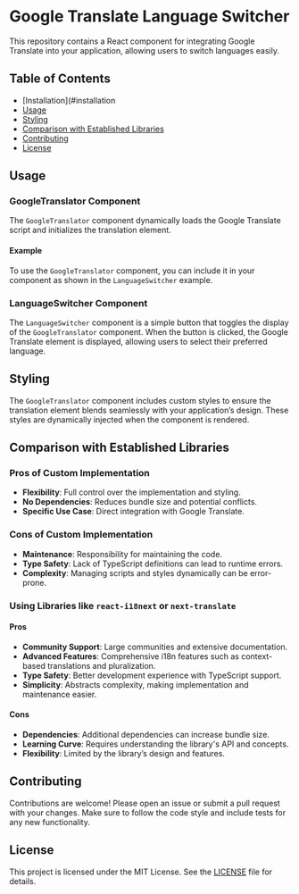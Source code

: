 # Google Translate Language Switcher

This repository contains a React component for integrating Google Translate into your application, allowing users to switch languages easily.

## Table of Contents

-   [Installation](#installation
-   [Usage](#usage)
-   [Styling](#styling)
-   [Comparison with Established Libraries](#comparison-with-established-libraries)
-   [Contributing](#contributing)
-   [License](#license)

## Usage

### GoogleTranslator Component

The `GoogleTranslator` component dynamically loads the Google Translate script and initializes the translation element.

#### Example

To use the `GoogleTranslator` component, you can include it in your component as shown in the `LanguageSwitcher` example.

### LanguageSwitcher Component

The `LanguageSwitcher` component is a simple button that toggles the display of the `GoogleTranslator` component. When the button is clicked, the Google Translate element is displayed, allowing users to select their preferred language.

## Styling

The `GoogleTranslator` component includes custom styles to ensure the translation element blends seamlessly with your application’s design. These styles are dynamically injected when the component is rendered.

## Comparison with Established Libraries

### Pros of Custom Implementation

-   **Flexibility**: Full control over the implementation and styling.
-   **No Dependencies**: Reduces bundle size and potential conflicts.
-   **Specific Use Case**: Direct integration with Google Translate.

### Cons of Custom Implementation

-   **Maintenance**: Responsibility for maintaining the code.
-   **Type Safety**: Lack of TypeScript definitions can lead to runtime errors.
-   **Complexity**: Managing scripts and styles dynamically can be error-prone.

### Using Libraries like `react-i18next` or `next-translate`

#### Pros

-   **Community Support**: Large communities and extensive documentation.
-   **Advanced Features**: Comprehensive i18n features such as context-based translations and pluralization.
-   **Type Safety**: Better development experience with TypeScript support.
-   **Simplicity**: Abstracts complexity, making implementation and maintenance easier.

#### Cons

-   **Dependencies**: Additional dependencies can increase bundle size.
-   **Learning Curve**: Requires understanding the library's API and concepts.
-   **Flexibility**: Limited by the library’s design and features.

## Contributing

Contributions are welcome! Please open an issue or submit a pull request with your changes. Make sure to follow the code style and include tests for any new functionality.

## License

This project is licensed under the MIT License. See the [LICENSE](LICENSE) file for details.
